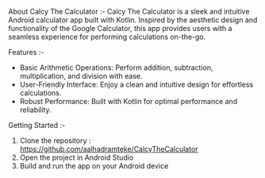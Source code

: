 About Calcy The Calculator :-
Calcy The Calculator is a sleek and intuitive Android calculator app built with Kotlin. Inspired by the aesthetic design and functionality of the Google Calculator, this app provides users with a seamless experience for performing calculations on-the-go.

Features :-
- Basic Arithmetic Operations: Perform addition, subtraction, multiplication, and division with ease.
- User-Friendly Interface: Enjoy a clean and intuitive design for effortless calculations.
- Robust Performance: Built with Kotlin for optimal performance and reliability.

Getting Started :-
1. Clone the repository : https://github.com/aalhadramteke/CalcyTheCalculator 
2. Open the project in Android Studio
3. Build and run the app on your Android device
